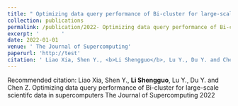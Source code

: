 ```yaml
---
title: " Optimizing data query performance of Bi-cluster for large-scale scientifc data in supercomputers"
collection: publications
permalink: /publication/2022- Optimizing data query performance of Bi-cluster for large-scale scientifc data in supercomputers
excerpt: '       '
date: 2022-01-01
venue: ' The Journal of Supercomputing'
paperurl: 'http://test'
citation: ' Liao Xia, Shen Y., <b>Li Shengguo</b>, Lu Y., Du Y. and Chen Z.  Optimizing data query performance of Bi-cluster for large-scale scientifc data in supercomputers The Journal of Supercomputing 2022'
---
```



Recommended citation:  Liao Xia, Shen Y., <b>Li Shengguo</b>, Lu Y., Du Y. and Chen Z.  Optimizing data query performance of Bi-cluster for large-scale scientifc data in supercomputers The Journal of Supercomputing 2022